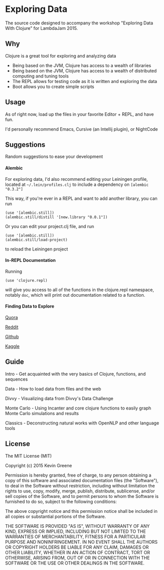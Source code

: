 # Exploring Data

The source code designed to accompany the workshop "Exploring Data With Clojure"
for LambdaJam 2015.

## Why

Clojure is a great tool for exploring and analyzing data

* Being based on the JVM, Clojure has access to a wealth of libraries
* Being based on the JVM, Clojure has access to a wealth of distributed
computing and tuning tools
* The REPL allows for testing code as it is written and exploring the data
* Boot allows you to create simple scripts


## Usage

As of right now, load up the files in your favorite Editor + REPL, and have fun.

I'd personally recommend Emacs, Cursive (an Intellij plugin), or NightCode

## Suggestions

Random suggestions to ease your development

#### Alembic

For exploring data, I'd also recommend editing your Leiningen profile,
located at `~/.lein/profiles.clj` to include a dependency on `[alembic "0.3.2"]`

This way, if you're ever in a REPL and want to add another library, you can run

```
(use '[alembic.still])
(alembic.still/distill '[new.library "0.0.1"])
```

Or you can edit your project.clj file, and run

```
(use '[alembic.still])
(alembic.still/load-project)
```

to reload the Leiningen project

#### In-REPL Documentation

Running

```
(use 'clojure.repl)
```

will give you access to all of the functions in the clojure.repl namespace, notably `doc`, which will print out documentation related to a function.

#### Finding Data to Explore

[Quora](http://www.quora.com/Where-can-I-find-large-datasets-open-to-the-public)

[Reddit](https://www.reddit.com/r/datasets/top/?sort=top&t=all)

[Github](http://vincentarelbundock.github.io/Rdatasets/datasets.html)

[Kaggle](https://www.kaggle.com/)


## Guide

Intro - Get acquainted with the very basics of Clojure, functions, and sequences

Data - How to load data from files and the web

Divvy - Visualizing data from Divvy's Data Challenge

Monte Carlo - Using Incanter and core clojure functions to easily graph Monte Carlo simulations and results

Classics - Deconstructing natural works with OpenNLP and other language tools

## License

The MIT License (MIT)

Copyright (c) 2015 Kevin Greene

Permission is hereby granted, free of charge, to any person obtaining a copy
of this software and associated documentation files (the "Software"), to deal
in the Software without restriction, including without limitation the rights
to use, copy, modify, merge, publish, distribute, sublicense, and/or sell
copies of the Software, and to permit persons to whom the Software is
furnished to do so, subject to the following conditions:

The above copyright notice and this permission notice shall be included in all
copies or substantial portions of the Software.

THE SOFTWARE IS PROVIDED "AS IS", WITHOUT WARRANTY OF ANY KIND, EXPRESS OR
IMPLIED, INCLUDING BUT NOT LIMITED TO THE WARRANTIES OF MERCHANTABILITY,
FITNESS FOR A PARTICULAR PURPOSE AND NONINFRINGEMENT. IN NO EVENT SHALL THE
AUTHORS OR COPYRIGHT HOLDERS BE LIABLE FOR ANY CLAIM, DAMAGES OR OTHER
LIABILITY, WHETHER IN AN ACTION OF CONTRACT, TORT OR OTHERWISE, ARISING FROM,
OUT OF OR IN CONNECTION WITH THE SOFTWARE OR THE USE OR OTHER DEALINGS IN THE
SOFTWARE.
